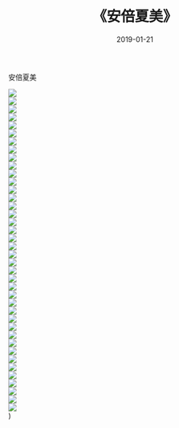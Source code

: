﻿---
layout: post
title:  《安倍夏美》
date:   2019-01-21
img: http://img.660000.xyz/Sharelink/唯美/2019/安倍夏美/000.jpg
categories: [美女, 清纯, 唯美]
---

安倍夏美

  ![](http://img.660000.xyz/Sharelink/唯美/2019/安倍夏美/001.jpg) <br> ![](http://img.660000.xyz/Sharelink/唯美/2019/安倍夏美/002.jpg) <br> ![](http://img.660000.xyz/Sharelink/唯美/2019/安倍夏美/003.jpg) <br> ![](http://img.660000.xyz/Sharelink/唯美/2019/安倍夏美/004.jpg) <br> ![](http://img.660000.xyz/Sharelink/唯美/2019/安倍夏美/005.jpg) <br> ![](http://img.660000.xyz/Sharelink/唯美/2019/安倍夏美/006.jpg) <br> ![](http://img.660000.xyz/Sharelink/唯美/2019/安倍夏美/007.jpg) <br> ![](http://img.660000.xyz/Sharelink/唯美/2019/安倍夏美/008.jpg) <br> ![](http://img.660000.xyz/Sharelink/唯美/2019/安倍夏美/009.jpg) <br> ![](http://img.660000.xyz/Sharelink/唯美/2019/安倍夏美/010.jpg) <br> ![](http://img.660000.xyz/Sharelink/唯美/2019/安倍夏美/011.jpg) <br> ![](http://img.660000.xyz/Sharelink/唯美/2019/安倍夏美/012.jpg) <br> ![](http://img.660000.xyz/Sharelink/唯美/2019/安倍夏美/013.jpg) <br> ![](http://img.660000.xyz/Sharelink/唯美/2019/安倍夏美/014.jpg) <br> ![](http://img.660000.xyz/Sharelink/唯美/2019/安倍夏美/015.jpg) <br> ![](http://img.660000.xyz/Sharelink/唯美/2019/安倍夏美/016.jpg) <br> ![](http://img.660000.xyz/Sharelink/唯美/2019/安倍夏美/017.jpg) <br> ![](http://img.660000.xyz/Sharelink/唯美/2019/安倍夏美/018.jpg) <br> ![](http://img.660000.xyz/Sharelink/唯美/2019/安倍夏美/019.jpg) <br> ![](http://img.660000.xyz/Sharelink/唯美/2019/安倍夏美/020.jpg) <br> ![](http://img.660000.xyz/Sharelink/唯美/2019/安倍夏美/021.jpg) <br> ![](http://img.660000.xyz/Sharelink/唯美/2019/安倍夏美/022.jpg) <br> ![](http://img.660000.xyz/Sharelink/唯美/2019/安倍夏美/023.jpg) <br> ![](http://img.660000.xyz/Sharelink/唯美/2019/安倍夏美/024.jpg) <br> ![](http://img.660000.xyz/Sharelink/唯美/2019/安倍夏美/025.jpg) <br> ![](http://img.660000.xyz/Sharelink/唯美/2019/安倍夏美/026.jpg) <br> ![](http://img.660000.xyz/Sharelink/唯美/2019/安倍夏美/027.jpg) <br> ![](http://img.660000.xyz/Sharelink/唯美/2019/安倍夏美/028.jpg) <br> ![](http://img.660000.xyz/Sharelink/唯美/2019/安倍夏美/029.jpg) <br> ![](http://img.660000.xyz/Sharelink/唯美/2019/安倍夏美/030.jpg) <br> ![](http://img.660000.xyz/Sharelink/唯美/2019/安倍夏美/031.jpg) <br> ![](http://img.660000.xyz/Sharelink/唯美/2019/安倍夏美/032.jpg) <br> ![](http://img.660000.xyz/Sharelink/唯美/2019/安倍夏美/033.jpg) <br> ![](http://img.660000.xyz/Sharelink/唯美/2019/安倍夏美/034.jpg) <br> ![](http://img.660000.xyz/Sharelink/唯美/2019/安倍夏美/035.jpg) <br> ![](http://img.660000.xyz/Sharelink/唯美/2019/安倍夏美/036.jpg) <br> ![](http://img.660000.xyz/Sharelink/唯美/2019/安倍夏美/037.jpg) <br> ![](http://img.660000.xyz/Sharelink/唯美/2019/安倍夏美/038.jpg) <br> ![](http://img.660000.xyz/Sharelink/唯美/2019/安倍夏美/039.jpg) <br> ![](http://img.660000.xyz/Sharelink/唯美/2019/安倍夏美/040.jpg) <br>) <br>